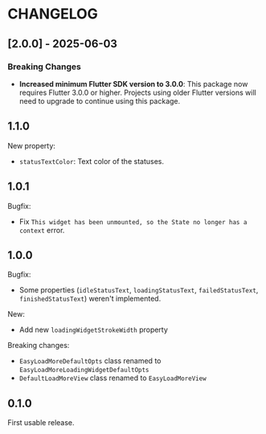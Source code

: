# CHANGELOG

## [2.0.0] - 2025-06-03

### Breaking Changes
- **Increased minimum Flutter SDK version to 3.0.0**: This package now requires Flutter 3.0.0 or higher. Projects using older Flutter versions will need to upgrade to continue using this package.

## 1.1.0

New property:
- `statusTextColor`: Text color of the statuses.

## 1.0.1

Bugfix:
- Fix `This widget has been unmounted, so the State no longer has a context` error.

## 1.0.0

Bugfix:
- Some properties (`idleStatusText`, `loadingStatusText`, `failedStatusText`, `finishedStatusText`) weren't implemented.

New:
- Add new `loadingWidgetStrokeWidth` property

Breaking changes:
- `EasyLoadMoreDefaultOpts` class renamed to `EasyLoadMoreLoadingWidgetDefaultOpts`
- `DefaultLoadMoreView` class renamed to `EasyLoadMoreView`

## 0.1.0

First usable release.
